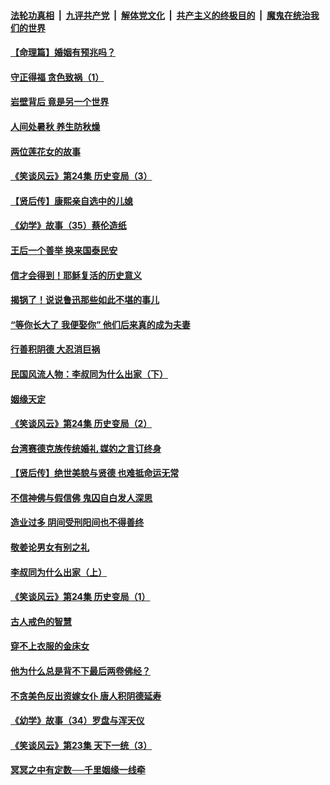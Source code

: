 ####  [法轮功真相](../../../../basic/blob/master/README.md?t=08250726) &nbsp;|&nbsp; [九评共产党](../../../../9ping.md/blob/master/README.md?t=08250726) &nbsp;|&nbsp; [解体党文化](../../../../jtdwh.md/blob/master/README.md?t=08250726)  &nbsp;|&nbsp; [共产主义的终极目的](../../../../gczydzjmd.md/blob/master/README.md?t=08250726) &nbsp;|&nbsp; [魔鬼在统治我们的世界](../../../../mgztzwmdsj.md/blob/master/README.md?t=08250726) 

#### [【命理篇】婚姻有预兆吗？](../pages/prog647/a102650779.md?t=08250726) 

#### [守正得福 贪色致祸（1）](../pages/prog647/a102649899.md?t=08250726) 

#### [岩壁背后 竟是另一个世界](../pages/prog647/a102649840.md?t=08250726) 

#### [人间处暑秋 养生防秋燥](../pages/prog647/a102649790.md?t=08250726) 

#### [两位莲花女的故事](../pages/prog647/a102649127.md?t=08250726) 

#### [《笑谈风云》第24集 历史变局（3）](../pages/prog647/a102649134.md?t=08250726) 

#### [【贤后传】康熙亲自选中的儿媳](../pages/prog647/a102648586.md?t=08250726) 

#### [《幼学》故事（35）蔡伦造纸](../pages/prog647/a102648569.md?t=08250726) 

#### [王后一个善举 换来国泰民安](../pages/prog647/a102648357.md?t=08250726) 

#### [信才会得到！耶稣复活的历史意义](../pages/prog647/a102648280.md?t=08250726) 

#### [揭锅了！说说鲁迅那些如此不堪的事儿](../pages/prog647/a102647672.md?t=08250726) 

#### [“等你长大了 我便娶你” 他们后来真的成为夫妻](../pages/prog647/a102647657.md?t=08250726) 

#### [行善积阴德 大忍消巨祸](../pages/prog647/a102647644.md?t=08250726) 

#### [民国风流人物：李叔同为什么出家（下）](../pages/prog647/a102647636.md?t=08250726) 

#### [姻缘天定](../pages/prog647/a102646895.md?t=08250726) 

#### [《笑谈风云》第24集 历史变局（2）](../pages/prog647/a102646879.md?t=08250726) 

#### [台湾赛德克族传统婚礼 媒妁之言订终身](../pages/prog647/a102646649.md?t=08250726) 

#### [【贤后传】绝世美貌与贤德 也难抵命运无常](../pages/prog647/a102646047.md?t=08250726) 

#### [不信神佛与假信佛 鬼囚自白发人深思](../pages/prog647/a102646033.md?t=08250726) 

#### [造业过多 阴间受刑阳间也不得善终](../pages/prog647/a102646010.md?t=08250726) 

#### [敬姜论男女有别之礼](../pages/prog647/a102645258.md?t=08250726) 

#### [李叔同为什么出家（上）](../pages/prog647/a102645242.md?t=08250726) 

#### [《笑谈风云》第24集 历史变局（1）](../pages/prog647/a102645211.md?t=08250726) 

#### [古人戒色的智慧](../pages/prog647/a102644639.md?t=08250726) 

#### [穿不上衣服的金床女](../pages/prog647/a102644620.md?t=08250726) 

#### [他为什么总是背不下最后两卷佛经？](../pages/prog647/a102644587.md?t=08250726) 

#### [不贪美色反出资嫁女仆 唐人积阴德延寿](../pages/prog647/a102643957.md?t=08250726) 

#### [《幼学》故事（34）罗盘与浑天仪](../pages/prog647/a102643951.md?t=08250726) 

#### [《笑谈风云》第23集 天下一统（3）](../pages/prog647/a102643937.md?t=08250726) 

#### [冥冥之中有定数──千里姻缘一线牵](../pages/prog647/a102643074.md?t=08250726) 

